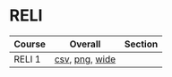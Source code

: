 # RELI

| Course | Overall | Section |
| ------ | ------- | ------- |
| RELI 1 | [csv](https://github.com/UCSD-Historical-Enrollment-Data/2023Fall/blob/main/overall/RELI%201.csv), [png](https://raw.githubusercontent.com/UCSD-Historical-Enrollment-Data/2023Fall/main/plot_overall/RELI%201.png), [wide](https://raw.githubusercontent.com/UCSD-Historical-Enrollment-Data/2023Fall/main/plot_overall_wide/RELI%201.png) |  |
